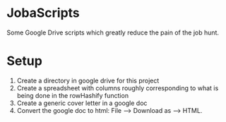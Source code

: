 JobaScripts
===========

Some Google Drive scripts which greatly reduce the pain of the job hunt.

Setup
===========
1.  Create a directory in google drive for this project
2.  Create a spreadsheet with columns roughly corresponding to what is being done in the rowHashify function
3.  Create a generic cover letter in a google doc
4.  Convert the google doc to html: File --> Download as --> HTML.
